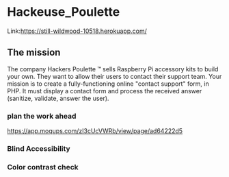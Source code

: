 # Hackeuse_Poulette
 Link:https://still-wildwood-10518.herokuapp.com/

## The mission
The company Hackers Poulette ™ sells Raspberry Pi accessory kits to build your own. They want to allow their users to contact their support team. Your mission is to create a fully-functioning online "contact support" form, in PHP. It must display a contact form and process the received answer (sanitize, validate, answer the user).

### plan the work ahead
https://app.moqups.com/zI3cUcVWRb/view/page/ad64222d5

### Blind Accessibility

<palette>
<color name='My-Color-Blind-Safe-Theme-1' rgb='0D8187' r='13' g='129' b='135' />
<color name='My-Color-Blind-Safe-Theme-2' rgb='FFFFFF' r='255' g='255' b='255' />
<color name='My-Color-Blind-Safe-Theme-3' rgb='303030' r='48' g='48' b='48' />
<color name='My-Color-Blind-Safe-Theme-4' rgb='EDB418' r='237' g='180' b='24' />
<color name='My-Color-Blind-Safe-Theme-5' rgb='2AA9F7' r='42' g='169' b='247' />
</palette>

### Color contrast check

<palette>
<color name='Color-Contrast-Checked-1' rgb='FFFFFF' r='255' g='255' b='255' />
<color name='Color-Contrast-Checked-2' rgb='0D8187' r='13' g='129' b='135' />
</palette>



